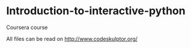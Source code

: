 # Introduction-to-interactive-python
Coursera course

All files can be read on http://www.codeskulptor.org/
